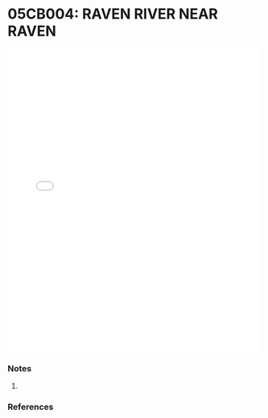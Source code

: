 # 05CB004: RAVEN RIVER NEAR RAVEN

<iframe src="/_static/stations/05CB004_fdc.html" width="100%" height="600" frameborder="0"></iframe>

### Notes
1. 

### References

